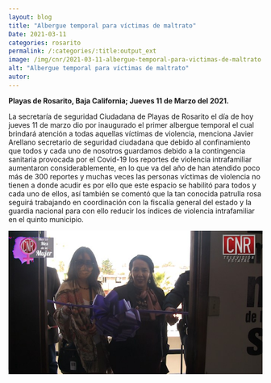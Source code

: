 ```yaml
---
layout: blog
title: "Albergue temporal para víctimas de maltrato"
Date: 2021-03-11
categories: rosarito
permalink: /:categories/:title:output_ext
image: /img/cnr/2021-03-11-albergue-temporal-para-victimas-de-maltrato.jpg
alt: "Albergue temporal para víctimas de maltrato"
autor:
---
```


**Playas de Rosarito, Baja California; Jueves 11 de Marzo del 2021.** 

La secretaría de seguridad Ciudadana de Playas de Rosarito el día de hoy jueves 11 de marzo dio por inaugurado el primer albergue temporal el cual brindará atención a todas aquellas víctimas de violencia, menciona Javier Arellano secretario de seguridad ciudadana que debido al confinamiento que todos y cada uno de nosotros guardamos debido a la contingencia sanitaria provocada por el Covid-19 los reportes de violencia intrafamiliar aumentaron considerablemente, en lo que va del año de han atendido poco más de 300 reportes y muchas veces las personas víctimas de violencia no tienen a donde acudir es por ello que este espacio se habilitó para todos y cada uno de ellos, así también se comentó que la tan conocida patrulla rosa seguirá trabajando en coordinación con la fiscalía general del estado y la guardia nacional para con ello reducir los índices de violencia intrafamiliar en el quinto municipio.

<div id="carouselExampleSlidesOnly" class="carousel slide" data-ride="carousel">
  <div class="carousel-inner">
    <div class="carousel-item active">
       <img class="d-block w-100" src="/img/cnr/2021-03-11-albergue-temporal-para-victimas-de-maltrato.jpg" loading="lazy"  alt="Albergue temporal para víctimas de maltrato">
    </div>
  </div>
</div>